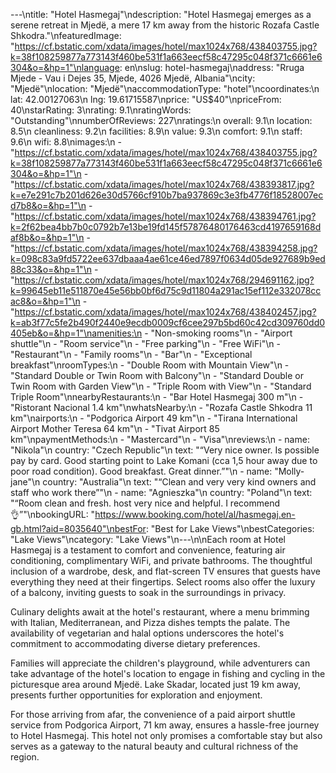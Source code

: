 ---\ntitle: "Hotel Hasmegaj"\ndescription: "Hotel Hasmegaj emerges as a serene retreat in Mjedë, a mere 17 km away from the historic Rozafa Castle Shkodra."\nfeaturedImage: "https://cf.bstatic.com/xdata/images/hotel/max1024x768/438403755.jpg?k=38f108259877a773143f460be531f1a663eecf58c47295c048f371c6661e6304&o=&hp=1"\nlanguage: en\nslug: hotel-hasmegaj\naddress: "Rruga Mjede - Vau i Dejes 35, Mjede, 4026 Mjedë, Albania"\ncity: "Mjedë"\nlocation: "Mjedë"\naccommodationType: "hotel"\ncoordinates:\n  lat: 42.00127063\n  lng: 19.61715587\nprice: "US$40"\npriceFrom: 40\nstarRating: 3\nrating: 9.1\nratingWords: "Outstanding"\nnumberOfReviews: 227\nratings:\n  overall: 9.1\n  location: 8.5\n  cleanliness: 9.2\n  facilities: 8.9\n  value: 9.3\n  comfort: 9.1\n  staff: 9.6\n  wifi: 8.8\nimages:\n  - "https://cf.bstatic.com/xdata/images/hotel/max1024x768/438403755.jpg?k=38f108259877a773143f460be531f1a663eecf58c47295c048f371c6661e6304&o=&hp=1"\n  - "https://cf.bstatic.com/xdata/images/hotel/max1024x768/438393817.jpg?k=e7e291c7b201d626e30d5766cf910b7ba937869c3e3fb4776f18528007ecd7b8&o=&hp=1"\n  - "https://cf.bstatic.com/xdata/images/hotel/max1024x768/438394761.jpg?k=2f62bea4bb7b0c0792b7e13be19fd145f57876480176463cd4197659168daf8b&o=&hp=1"\n  - "https://cf.bstatic.com/xdata/images/hotel/max1024x768/438394258.jpg?k=098c83a9fd5722ee637dbaaa4ae61ce46ed7897f0634d05de927689b9ed88c33&o=&hp=1"\n  - "https://cf.bstatic.com/xdata/images/hotel/max1024x768/294691162.jpg?k=99645eb11e511870e45e56bb0bf6d75c9d11804a291ac15ef112e332078ccac8&o=&hp=1"\n  - "https://cf.bstatic.com/xdata/images/hotel/max1024x768/438402457.jpg?k=ab3f77c5fe2b490f2440e9ecdb0009cf6cee297b5bd60c42cd309760dd0405eb&o=&hp=1"\namenities:\n  - "Non-smoking rooms"\n  - "Airport shuttle"\n  - "Room service"\n  - "Free parking"\n  - "Free WiFi"\n  - "Restaurant"\n  - "Family rooms"\n  - "Bar"\n  - "Exceptional breakfast"\nroomTypes:\n  - "Double Room with Mountain View"\n  - "Standard Double or Twin Room with Balcony"\n  - "Standard Double or Twin Room with Garden View"\n  - "Triple Room with View"\n  - "Standard Triple Room"\nnearbyRestaurants:\n  - "Bar Hotel Hasmegaj 300 m"\n  - "Ristorant Nacional 1.4 km"\nwhatsNearby:\n  - "Rozafa Castle Shkodra 11 km"\nairports:\n  - "Podgorica Airport 49 km"\n  - "Tirana International Airport Mother Teresa 64 km"\n  - "Tivat Airport 85 km"\npaymentMethods:\n  - "Mastercard"\n  - "Visa"\nreviews:\n  - name: "Nikola"\n    country: "Czech Republic"\n    text: "“Very nice owner. Is possible pay by card. Good starting point to Lake Komani (cca 1,5 hour away due to poor road condition). Good breakfast. Great dinner.”"\n  - name: "Molly-jane"\n    country: "Australia"\n    text: "“Clean and very very kind owners and staff who work there”"\n  - name: "Agnieszka"\n    country: "Poland"\n    text: "“Room clean and fresh. host very nice and helpful.
I recommend 👌”"\nbookingURL: "https://www.booking.com/hotel/al/hasmegaj.en-gb.html?aid=8035640"\nbestFor: "Best for Lake Views"\nbestCategories: "Lake Views"\ncategory: "Lake Views"\n---\n\nEach room at Hotel Hasmegaj is a testament to comfort and convenience, featuring air conditioning, complimentary WiFi, and private bathrooms. The thoughtful inclusion of a wardrobe, desk, and flat-screen TV ensures that guests have everything they need at their fingertips. Select rooms also offer the luxury of a balcony, inviting guests to soak in the surroundings in privacy.

Culinary delights await at the hotel's restaurant, where a menu brimming with Italian, Mediterranean, and Pizza dishes tempts the palate. The availability of vegetarian and halal options underscores the hotel's commitment to accommodating diverse dietary preferences.

Families will appreciate the children's playground, while adventurers can take advantage of the hotel's location to engage in fishing and cycling in the picturesque area around Mjedë. Lake Skadar, located just 19 km away, presents further opportunities for exploration and enjoyment.

For those arriving from afar, the convenience of a paid airport shuttle service from Podgorica Airport, 71 km away, ensures a hassle-free journey to Hotel Hasmegaj. This hotel not only promises a comfortable stay but also serves as a gateway to the natural beauty and cultural richness of the region.